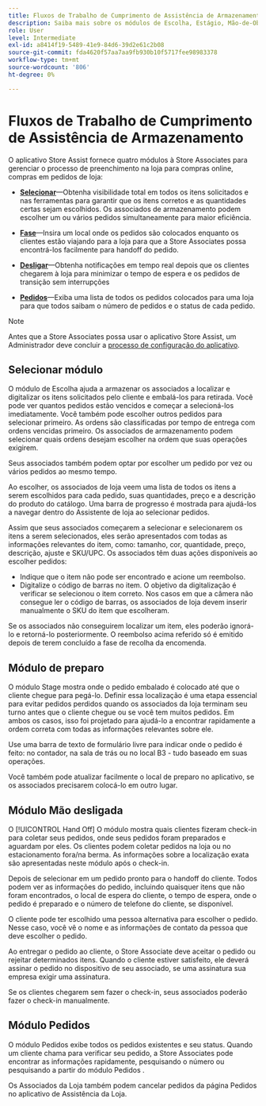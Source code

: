 ```yaml
---
title: Fluxos de Trabalho de Cumprimento de Assistência de Armazenamento
description: Saiba mais sobre os módulos de Escolha, Estágio, Mão-de-Obra e Pedidos disponíveis no aplicativo de assistência da loja. Esses módulos ativam o fluxo de trabalho de preenchimento de armazenamento completo para pedidos BOPIS. A Store Associates usa esses módulos para gerenciar e fornecer pedidos de retirada de loja aos clientes.
role: User
level: Intermediate
exl-id: a8414f19-5489-41e9-84d6-39d2e61c2b08
source-git-commit: fda4620f57aa7aa9fb930b10f5717fee98983378
workflow-type: tm+mt
source-wordcount: '806'
ht-degree: 0%

---
```


# Fluxos de Trabalho de Cumprimento de Assistência de Armazenamento

O aplicativo Store Assist fornece quatro módulos à Store Associates para gerenciar o processo de preenchimento na loja para compras online, compras em pedidos de loja:

- **[Selecionar](#pick-module)**—Obtenha visibilidade total em todos os itens solicitados e nas ferramentas para garantir que os itens corretos e as quantidades certas sejam escolhidos. Os associados de armazenamento podem escolher um ou vários pedidos simultaneamente para maior eficiência.

- **[Fase](#stage-module)**—Insira um local onde os pedidos são colocados enquanto os clientes estão viajando para a loja para que a Store Associates possa encontrá-los facilmente para handoff do pedido.

- **[Desligar](#hand-off-module)**—Obtenha notificações em tempo real depois que os clientes chegarem à loja para minimizar o tempo de espera e os pedidos de transição sem interrupções

- **[Pedidos](#orders-module)**—Exiba uma lista de todos os pedidos colocados para uma loja para que todos saibam o número de pedidos e o status de cada pedido.

>[!NOTE]
>
>Antes que a Store Associates possa usar o aplicativo Store Assist, um Administrador deve concluir a [processo de configuração do aplicativo](app-setup.md).

## Selecionar módulo

O módulo de Escolha ajuda a armazenar os associados a localizar e digitalizar os itens solicitados pelo cliente e embalá-los para retirada. Você pode ver quantos pedidos estão vencidos e começar a selecioná-los imediatamente. Você também pode escolher outros pedidos para selecionar primeiro. As ordens são classificadas por tempo de entrega com ordens vencidas primeiro. Os associados de armazenamento podem selecionar quais ordens desejam escolher na ordem que suas operações exigirem.

Seus associados também podem optar por escolher um pedido por vez ou vários pedidos ao mesmo tempo.

Ao escolher, os associados de loja veem uma lista de todos os itens a serem escolhidos para cada pedido, suas quantidades, preço e a descrição do produto do catálogo. Uma barra de progresso é mostrada para ajudá-los a navegar dentro do Assistente de loja ao selecionar pedidos.

Assim que seus associados começarem a selecionar e selecionarem os itens a serem selecionados, eles serão apresentados com todas as informações relevantes do item, como: tamanho, cor, quantidade, preço, descrição, ajuste e SKU/UPC. Os associados têm duas ações disponíveis ao escolher pedidos:

- Indique que o item não pode ser encontrado e acione um reembolso.
- Digitalize o código de barras no item. O objetivo da digitalização é verificar se selecionou o item correto. Nos casos em que a câmera não consegue ler o código de barras, os associados de loja devem inserir manualmente o SKU do item que escolheram.

Se os associados não conseguirem localizar um item, eles poderão ignorá-lo e retorná-lo posteriormente.  O reembolso acima referido só é emitido depois de terem concluído a fase de recolha da encomenda.

## Módulo de preparo

O módulo Stage mostra onde o pedido embalado é colocado até que o cliente chegue para pegá-lo. Definir essa localização é uma etapa essencial para evitar pedidos perdidos quando os associados da loja terminam seu turno antes que o cliente chegue ou se você tem muitos pedidos. Em ambos os casos, isso foi projetado para ajudá-lo a encontrar rapidamente a ordem correta com todas as informações relevantes sobre ele.

Use uma barra de texto de formulário livre para indicar onde o pedido é feito: no contador, na sala de trás ou no local B3 - tudo baseado em suas operações.

Você também pode atualizar facilmente o local de preparo no aplicativo, se os associados precisarem colocá-lo em outro lugar.

## Módulo Mão desligada

O [!UICONTROL Hand Off] O módulo mostra quais clientes fizeram check-in para coletar seus pedidos, onde seus pedidos foram preparados e aguardam por eles. Os clientes podem coletar pedidos na loja ou no estacionamento fora/na berma. As informações sobre a localização exata são apresentadas neste módulo após o check-in.

Depois de selecionar em um pedido pronto para o handoff do cliente. Todos podem ver as informações do pedido, incluindo quaisquer itens que não foram encontrados, o local de espera do cliente, o tempo de espera, onde o pedido é preparado e o número de telefone do cliente, se disponível.

O cliente pode ter escolhido uma pessoa alternativa para escolher o pedido. Nesse caso, você vê o nome e as informações de contato da pessoa que deve escolher o pedido.

Ao entregar o pedido ao cliente, o Store Associate deve aceitar o pedido ou rejeitar determinados itens. Quando o cliente estiver satisfeito, ele deverá assinar o pedido no dispositivo de seu associado, se uma assinatura sua empresa exigir uma assinatura.

Se os clientes chegarem sem fazer o check-in, seus associados poderão fazer o check-in manualmente.

## Módulo Pedidos

O módulo Pedidos exibe todos os pedidos existentes e seu status. Quando um cliente chama para verificar seu pedido, a Store Associates pode encontrar as informações rapidamente, pesquisando o número ou pesquisando a partir do módulo Pedidos .

Os Associados da Loja também podem cancelar pedidos da página Pedidos no aplicativo de Assistência da Loja.
